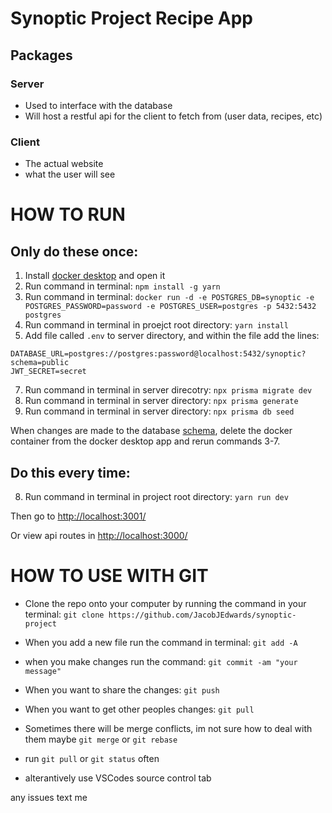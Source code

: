 # Synoptic Project Recipe App

## Packages

### Server

- Used to interface with the database
- Will host a restful api for the client to fetch from (user data, recipes, etc)

### Client

- The actual website
- what the user will see

# HOW TO RUN

## Only do these once:

1. Install [docker desktop](https://www.docker.com/products/docker-desktop/) and open it
2. Run command in terminal: `npm install -g yarn`
3. Run command in terminal: `docker run -d -e POSTGRES_DB=synoptic -e POSTGRES_PASSWORD=password -e POSTGRES_USER=postgres -p 5432:5432 postgres`
4. Run command in terminal in proejct root directory: `yarn install`
5. Add file called `.env` to server directory, and within the file add the lines:
```
DATABASE_URL=postgres://postgres:password@localhost:5432/synoptic?schema=public
JWT_SECRET=secret
```
7. Run command in terminal in server direcotry: `npx prisma migrate dev`
8. Run command in terminal in server directory: `npx prisma generate`
9. Run command in terminal in server directory: `npx prisma db seed`

When changes are made to the database [schema](packages/server/prisma/schema.prisma), delete the docker container from the docker desktop app and rerun commands 3-7.

## Do this every time:

8. Run command in terminal in project root directory: `yarn run dev`

Then go to [http://localhost:3001/](http://localhost:3001/)

Or view api routes in [http://localhost:3000/](http://localhost:3000/)

# HOW TO USE WITH GIT

- Clone the repo onto your computer by running the command in your terminal: `git clone https://github.com/JacobJEdwards/synoptic-project`

- When you add a new file run the command in terminal: `git add -A`

- when you make changes run the command: `git commit -am "your message"`

- When you want to share the changes: `git push`

- When you want to get other peoples changes: `git pull`

- Sometimes there will be merge conflicts, im not sure how to deal with them maybe `git merge` or `git rebase`

- run `git pull` or `git status` often

- alterantively use VSCodes source control tab

any issues text me
